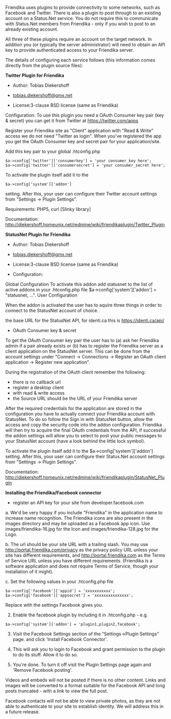 Friendika uses plugins to provide connectivity to some networks, such as Facebook and Twitter. There is also a plugin to post through to an existing account on a Status.Net service. You do not require this to communicate with Status.Net members from Friendika - only if you wish to post to an already existing account.

All three of these plugins require an account on the target network. In addition you (or typically the server administrator) will need to obtain an API key to provide authenticated access to your Friendika server.

The details of configuring each service follows (this information comes directly from the plugin source files):

**Twitter Plugin for Friendika**

* Author: Tobias Diekershoff
* tobias.diekershoff@gmx.net

* License:3-clause BSD license (same as Friendika)

Configuration:
To use this plugin you need a OAuth Consumer key pair (key & secret)
you can get it from Twitter at https://twitter.com/apps

Register your Friendika site as "Client" application with "Read & Write" access
we do not need "Twitter as login". When you've registered the app you get the
OAuth Consumer key and secret pair for your application/site.

Add this key pair to your global .htconfig.php
```
$a->config['twitter']['consumerkey'] = 'your consumer_key here';
$a->config['twitter']['consumersecret'] = 'your consumer_secret here';
```

To activate the plugin itself add it to the 


```
$a->config['system']['addon']
```
setting. After this, your user can configure their Twitter account settings
from "Settings -> Plugin Settings".

Requirements: PHP5, curl [Slinky library]

Documentation: http://diekershoff.homeunix.net/redmine/wiki/friendikaplugin/Twitter_Plugin


**StatusNet Plugin for Friendika**

* Author: Tobias Diekershoff
* tobias.diekershoff@gmx.net

* License:3-clause BSD license (same as Friendika)

* Configuration:

Global Configuration
To activate this addon add statusnet to the list of active addons in your .htconfig.php file $a->config['system']['addon'] = "statusnet, ...".
User Configuration

When the addon is activated the user has to aquire three things in order to connect to the StatusNet account of choice.

the base URL for the StatusNet API, for identi.ca this is https://identi.ca/api/


* OAuth Consumer key & secret

To get the OAuth Consumer key pair the user has to (a) ask her Friendika admin if a pair already exists or (b) has to register the Friendika server as a client application on the StatusNet server. This can be done from the account settings under "Connect -> Connections -> Register an OAuth client application -> Register new application".

During the registration of the OAuth client remember the following:

* there is no callback url
* register a desktop client
* with read & write access
* the Source URL should be the URL of your Friendika server

After the required credentials for the application are stored in the configuration you have to actually connect your Friendika account with StatusNet. To do so follow the Sign in with StatusNet button, allow the access and copy the security code into the addon configuration. Friendika will then try to acquire the final OAuth credentials from the API, if successful the addon settings will allow you to select to post your public messages to your StatusNet account (have a look behind the little lock symbol).

To activate the plugin itself add it to the $a->config['system']['addon']
setting. After this, your user can configure their Status.Net account settings
from "Settings -> Plugin Settings".

Documentation: http://diekershoff.homeunix.net/redmine/wiki/friendikaplugin/StatusNet_Plugin



**Installing the Friendika/Facebook connector**

* register an API key for your site from developer.facebook.com


a. We'd be very happy if you include "Friendika" in the application name
to increase name recognition. The Friendika icons are also present
in the images directory and may be uploaded as a Facebook app icon.
Use images/friendika-16.jpg for the Icon and images/friendika-128.jpg for the Logo.

b. The url should be your site URL with a trailing slash.
You may use http://portal.friendika.com/privacy as the privacy policy
URL unless your site has different requirements, and
http://portal.friendika.com as the Terms of Service URL unless
you have different requirements. (Friendika is a software application
and does not require Terms of Service, though your installation of it might).

c. Set the following values in your .htconfig.php file

```
$a->config['facebook']['appid'] = 'xxxxxxxxxxx';
$a->config['facebook']['appsecret'] = 'xxxxxxxxxxxxxxx';
```
Replace with the settings Facebook gives you.

2. Enable the facebook plugin by including it in .htconfig.php - e.g.

```
$a->config['system']['addon'] = 'plugin1,plugin2,facebook';
```

3. Visit the Facebook Settings section of the "Settings->Plugin Settings" page.
and click 'Install Facebook Connector'.

4. This will ask you to login to Facebook and grant permission to the
plugin to do its stuff. Allow it to do so.

5. You're done. To turn it off visit the Plugin Settings page again and
'Remove Facebook posting'.

Videos and embeds will not be posted if there is no other content. Links
and images will be converted to a format suitable for the Facebook API and
long posts truncated - with a link to view the full post.

Facebook contacts will not be able to view private photos, as they are not able to
authenticate to your site to establish identity. We will address this
in a future release.




 


